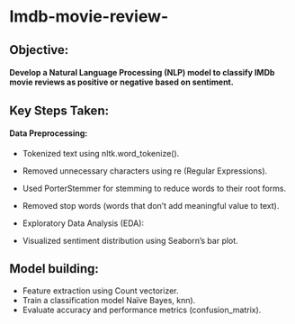 # Imdb-movie-review-

## Objective:
#### Develop a Natural Language Processing (NLP) model to classify IMDb movie reviews as positive or negative based on sentiment.

## Key Steps Taken:
#### Data Preprocessing:

- Tokenized text using nltk.word_tokenize().
- Removed unnecessary characters using re (Regular Expressions).
- Used PorterStemmer for stemming to reduce words to their root forms.
- Removed stop words (words that don’t add meaningful value to text).
- Exploratory Data Analysis (EDA):

- Visualized sentiment distribution using Seaborn’s bar plot.
## Model building:

- Feature extraction using Count vectorizer.
- Train a classification model  Naïve Bayes, knn).
- Evaluate accuracy and performance metrics (confusion_matrix).
